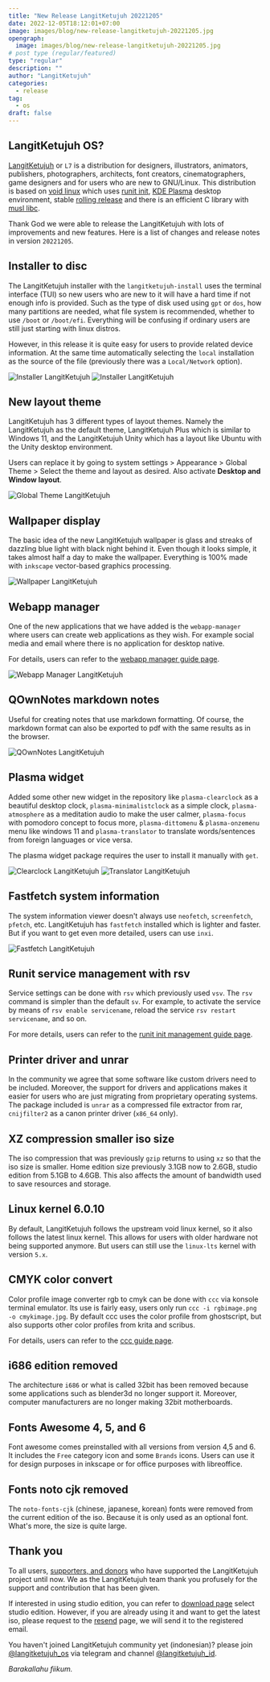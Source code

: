 ```yaml
---
title: "New Release LangitKetujuh 20221205"
date: 2022-12-05T18:12:01+07:00
image: images/blog/new-release-langitketujuh-20221205.jpg
opengraph:
  image: images/blog/new-release-langitketujuh-20221205.jpg
# post type (regular/featured)
type: "regular"
description: ""
author: "LangitKetujuh"
categories:
  - release
tag:
  - os
draft: false
---
```


## LangitKetujuh OS?

[LangitKetujuh](https://langitketujuh.id) or `L7` is a distribution for designers, illustrators, animators, publishers, photographers, architects, font creators, cinematographers, game designers and for users who are new to GNU/Linux. This distribution is based on [void linux](https://voidlinux.org) which uses [runit init](http://smarden.org/runit/), [KDE Plasma](https://kde.org/plasma-desktop) desktop environment, stable [rolling release](https://en.wikipedia.org/wiki/Rolling_release) and there is an efficient C library with [musl libc](https://www.musl-libc.org).

Thank God we were able to release the LangitKetujuh with lots of improvements and new features. Here is a list of changes and release notes in version `20221205`.

## Installer to disc

The LangitKetujuh installer with the `langitketujuh-install` uses the terminal interface (TUI) so new users who are new to it will have a hard time if not enough info is provided. Such as the type of disk used using `gpt` or `dos`, how many partitions are needed, what file system is recommended, whether to use `/boot` or `/boot/efi`. Everything will be confusing if ordinary users are still just starting with linux distros.

However, in this release it is quite easy for users to provide related device information. At the same time automatically selecting the `local` installation as the source of the file (previously there was a `Local/Network` option).

![Installer LangitKetujuh](/images/blog/installer-langitketujuh-id-1.webp)
![Installer LangitKetujuh](/images/blog/installer-langitketujuh-id-2.webp)

## New layout theme

LangitKetujuh has 3 different types of layout themes. Namely the LangitKetujuh as the default theme, LangitKetujuh Plus which is similar to Windows 11, and the LangitKetujuh Unity which has a layout like Ubuntu with the Unity desktop environment.

Users can replace it by going to system settings > Appearance > Global Theme > Select the theme and layout as desired. Also activate **Desktop and Window layout**.

![Global Theme LangitKetujuh](/images/blog/global-theme-langitketujuh-id.webp)

## Wallpaper display

The basic idea of the new LangitKetujuh wallpaper is glass and streaks of dazzling blue light with black night behind it. Even though it looks simple, it takes almost half a day to make the wallpaper. Everything is 100% made with `inkscape` vector-based graphics processing.

![Wallpaper LangitKetujuh](/images/blog/wallpaper-20221205.webp)

## Webapp manager

One of the new applications that we have added is the `webapp-manager` where users can create web applications as they wish. For example social media and email where there is no application for desktop native.

For details, users can refer to the [webapp manager guide page](https://wiki.langitketujuh.id/aplikasi/produktifitas/webapp-manager).

![Webapp Manager LangitKetujuh](/images/blog/webapp-manager-langitketujuh-id.webp)

## QOwnNotes markdown notes

Useful for creating notes that use markdown formatting. Of course, the markdown format can also be exported to pdf with the same results as in the browser.

![QOwnNotes LangitKetujuh](/images/blog/qownnotes-langitketujuh-id-1.webp)

## Plasma widget

Added some other new widget in the repository like `plasma-clearclock` as a beautiful desktop clock, `plasma-minimalistclock` as a simple clock, `plasma-atmosphere` as a meditation audio to make the user calmer, `plasma-focus` with pomodoro concept to focus more, `plasma-dittomenu` & `plasma-onzemenu` menu like windows 11 and `plasma-translator` to translate words/sentences from foreign languages or vice versa.

The plasma widget package requires the user to install it manually with `get`.

![Clearclock LangitKetujuh](/images/blog/clearclock-langitketujuh-id.webp)
![Translator LangitKetujuh](/images/blog/translator-langitketujuh-id.webp)

## Fastfetch system information

The system information viewer doesn't always use `neofetch`, `screenfetch`, `pfetch`, etc. LangitKetujuh has `fastfetch` installed which is lighter and faster. But if you want to get even more detailed, users can use `inxi`.

![Fastfetch LangitKetujuh](/images/blog/fastfetch-langitketujuh-id.webp)

## Runit service management with rsv

Service settings can be done with `rsv` which previously used `vsv`. The `rsv` command is simpler than the default `sv`. For example, to activate the service by means of `rsv enable servicename`, reload the service `rsv restart servicename`, and so on.

For more details, users can refer to the [runit init management guide page](https://panduan.langitkejuangan.id/konfigurasi/layanan/rsv).

## Printer driver and unrar

In the community we agree that some software like custom drivers need to be included. Moreover, the support for drivers and applications makes it easier for users who are just migrating from proprietary operating systems. The package included is `unrar` as a compressed file extractor from rar, `cnijfilter2` as a canon printer driver (`x86_64` only).

## XZ compression smaller iso size

The iso compression that was previously `gzip` returns to using `xz` so that the iso size is smaller. Home edition size previously 3.1GB now to 2.6GB, studio edition from 5.1GB to 4.6GB. This also affects the amount of bandwidth used to save resources and storage.

## Linux kernel 6.0.10

By default, LangitKetujuh follows the upstream void linux kernel, so it also follows the latest linux kernel. This allows for users with older hardware not being supported anymore. But users can still use the `linux-lts` kernel with version `5.x`.

## CMYK color convert

Color profile image converter rgb to cmyk can be done with `ccc` via konsole terminal emulator. Its use is fairly easy, users only run `ccc -i rgbimage.png -o cmykimage.jpg`. By default ccc uses the color profile from ghostscript, but also supports other color profiles from krita and scribus.

For details, users can refer to the [ccc guide page](https://wiki.langitketujuh.id/aplikasi/perkakas/ccc.html).

## i686 edition removed

The architecture `i686` or what is called 32bit has been removed because some applications such as blender3d no longer support it. Moreover, computer manufacturers are no longer making 32bit motherboards.

## Fonts Awesome 4, 5, and 6

Font awesome comes preinstalled with all versions from version 4,5 and 6. It includes the `Free` category icon and some `Brands` icons. Users can use it for design purposes in inkscape or for office purposes with libreoffice.

## Fonts noto cjk removed

The `noto-fonts-cjk` (chinese, japanese, korean) fonts were removed from the current edition of the iso. Because it is only used as an optional font. What's more, the size is quite large.

## Thank you

To all users, [supporters, and donors](../../supporters) who have supported the LangitKetujuh project until now. We as the LangitKetujuh team thank you profusely for the support and contribution that has been given.

If interested in using studio edition, you can refer to [download page](../../os/download) select studio edition. However, if you are already using it and want to get the latest iso, please request to the [resend](../../os/resend) page, we will send it to the registered email.

You haven't joined LangitKetujuh community yet (indonesian)? please join [@langitketujuh_os](https://t.me/langitketujuh_os) via telegram and channel [@langitketujuh_id](https://t.me/langitketujuh_id).

_Barakallahu fiikum._
